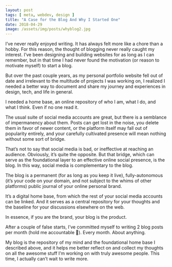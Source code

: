 ```yaml
---
layout: post
tags: [ meta, webdev, design ]
title: "A Case for the Blog And Why I Started One"
date: 2018-04-29
image: /assets/img/posts/whyblog2.jpg
---
```


I’ve never really enjoyed writing. It has always felt more like a chore than a hobby. For this reason, the thought of blogging never really caught my interest. I’ve been designing and building websites for as long as I can remember, but in that time I had never found the motivation (or reason to motivate myself) to start a blog.

But over the past couple years, as my personal portfolio website fell out of date and irrelevant to the multitude of projects I was working on, I realized I needed a better way to document and share my journey and experiences in design, tech, and life in general.

I needed a home base, an online repository of who I am, what I do, and what I think. Even if no one read it.

The usual suite of social media accounts are great, but there is a semblance of impermanency about them. Posts can get lost in the noise, you delete them in favor of newer content, or the platform itself may fall out of popularity entirely, and your carefully cultivated presence will mean nothing without some sort of bridge.

That’s not to say that social media is bad, or ineffective at reaching an audience. Obviously, it’s quite the opposite. But that bridge, which can serve as the foundational layer to an effective online social presence, is the blog. In this way, social media is complementary to the blog.

The blog is a permanent (for as long as you keep it live), fully-autonomous (it’s your code on your domain, and not subject to the whims of other platforms) public journal of your online personal brand.

It’s a digital home base, from which the rest of your social media accounts can be linked. And it serves as a central repository for your thoughts and the baseline for your discussions elsewhere on the web.

In essence, if you are the brand, your blog is the product.

After a couple of false starts, I’ve committed myself to writing 2 blog posts per month (hold me accountable 🙂). Every month. About anything.

My blog is the repository of my mind and the foundational home base I described above, and it helps me better reflect on and collect my thoughts on all the awesome stuff I’m working on with truly awesome people. This time, I actually can’t wait to write more.
